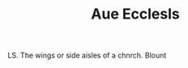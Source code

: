 ---
title: Aue Ecclesls
letter: A
permalink: "/definitions/aue-ecclesls.html"
body: LS. The wings or side aisles of a chnrch. Blount
published_at: '2018-07-07'
source: Black's Law Dictionary
layout: post
---